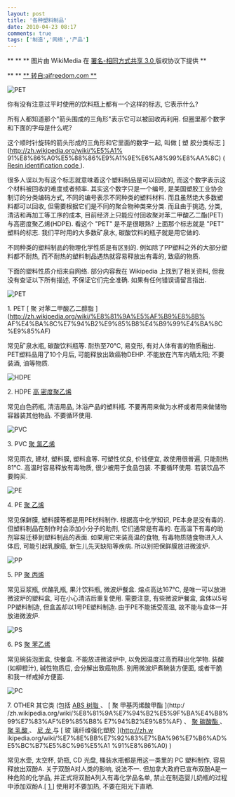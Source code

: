 ```yaml
---
layout: post
title: '各种塑料制品'
date: 2010-04-23 08:17
comments: true
tags: ['制造','网络','产品']
---
```


** ** ** 图片由 WikiMedia 在 [ 署名-相同方式共享 3.0 ](http://creativecommons.org/licenses/by-sa/3.0/deed.zh) 版权协议下提供 **

** ** [ ** 转自:aifreedom.com ** ](http://aifreedom.com/)

![PET](http://aifreedom.com/images/2009072901.png)

你有没有注意过平时使用的饮料瓶上都有一个这样的标志, 它表示什么?

所有人都知道那个"箭头围成的三角形"表示它可以被回收再利用. 但圈里那个数字和下面的字母是什么呢?

这个顺时针旋转的箭头形成的三角形和它里面的数字一起, 叫做 [ 塑 胶分类标志 ](http://zh.wikipedia.org/wiki/%E5%A1%
91%E8%86%A0%E5%88%86%E9%A1%9E%E6%A8%99%E8%AA%8C) ( [ Resin identification code
](http://en.wikipedia.org/wiki/Resin_identification_code) ).

很多人误以为有这个标志就意味着这个塑料制品是可以回收的, 而这个数字表示这个材料被回收的难度或者频率. 其实这个数字只是一个编号,
是美国塑胶工业协会制订的分类编码方式, 不同的编号表示不同种类的塑料材料. 而且虽然绝大多数塑料都可以回收, 但需要根据它们是不同的聚合物种类来分类.
而且由于挑选, 分类, 清洁和再加工等工序的成本, 目前经济上只能应付回收聚对苯二甲酸乙二酯(PET)与高密度聚乙烯(HDPE). 看这个 "PET"
是不是很眼熟? 上面那个标志就是 "PET" 塑料的标志. 我们平时用的大多数矿泉水, 碳酸饮料的瓶子就是用它做的.

不同种类的塑料制品的物理化学性质是有区别的. 例如除了PP塑料之外的大部分塑料都不耐热, 而不耐热的塑料制品遇热就容易释放出有毒的, 致癌的物质.

下面的塑料性质介绍来自网络. 部分内容我在 Wikipedia 上找到了相关资料, 但我没有查证以下所有描述, 不保证它们完全准确.
如果有任何错误请留言指出.

![PET](http://aifreedom.com/images/2009072901.png)

1\. PET [ 聚 对苯二甲酸乙二醇脂 ](http://zh.wikipedia.org/wiki/%E8%81%9A%E5%AF%B9%E8%8B%
AF%E4%BA%8C%E7%94%B2%E9%85%B8%E4%B9%99%E4%BA%8C%E9%85%AF)

常见矿泉水瓶, 碳酸饮料瓶等. 耐热至70℃, 易变形, 有对人体有害的物质融出. PET塑料品用了10个月后, 可能释放出致癌物DEHP.
不能放在汽车内晒太阳; 不要装酒, 油等物质.

![HDPE](http://aifreedom.com/images/2009072902.png)

2\. HDPE [ 高 密度聚乙烯 ](http://zh.wikipedia.org/wiki/%E8%81%9A%E4%B9%99%E7%83%AF)

常见白色药瓶, 清洁用品, 沐浴产品的塑料瓶. 不要再用来做为水杯或者用来做储物容器装其他物品. 不要循环使用.

![PVC](http://aifreedom.com/images/2009072903.png)

3\. PVC [ 聚 氯乙烯
](http://zh.wikipedia.org/wiki/%E8%81%9A%E6%B0%AF%E4%B9%99%E7%83%AF)

常见雨衣, 建材, 塑料膜, 塑料盒等. 可塑性优良, 价钱便宜, 故使用很普遍, 只能耐热81℃. 高温时容易释放有毒物质, 很少被用于食品包装.
不要循环使用. 若装饮品不要购买.

![PE](http://aifreedom.com/images/2009072904.png)

4\. PE [ 聚 乙烯 ](http://zh.wikipedia.org/wiki/%E8%81%9A%E4%B9%99%E7%83%AF)

常见保鲜膜, 塑料膜等都是用PE材料制作. 根据高中化学知识, PE本身是没有毒的. 但塑料制品在制作时会添加小分子的助剂, 它们通常是有毒的.
在高温下有毒的助剂容易迁移到塑料制品的表面. 如果用它来装高温的食物, 有毒物质随食物进入人体后, 可能引起乳腺癌, 新生儿先天缺陷等疾病.
所以别把保鲜膜放进微波炉.

![PP](http://aifreedom.com/images/2009072905.png)

5\. PP [ 聚 丙烯 ](http://zh.wikipedia.org/wiki/%E8%81%9A%E4%B8%99%E7%83%AF)

常见豆浆瓶, 优酪乳瓶, 果汁饮料瓶, 微波炉餐盒. 熔点高达167℃, 是唯一可以放进微波炉的塑料盒, 可在小心清洁后重复使用. 需要注意,
有些微波炉餐盒, 盒体以5号PP塑料制造, 但盒盖却以1号PE塑料制造. 由于PE不能抵受高温, 故不能与盒体一并放进微波炉.

![PS](http://aifreedom.com/images/2009072906.png)

6\. PS [ 聚 苯乙烯
](http://zh.wikipedia.org/wiki/%E8%81%9A%E8%8B%AF%E4%B9%99%E7%83%AF)

常见碗装泡面盒, 快餐盒. 不能放进微波炉中, 以免因温度过高而释出化学物. 装酸(如柳橙汁), 碱性物质后, 会分解出致癌物质. 别用微波炉煮碗装方便面,
或者干脆和我一样戒掉方便面.

![PC](http://aifreedom.com/images/2009072907.png)

7\. OTHER 其它类 (包括 [ ABS 树脂
](http://zh.wikipedia.org/w/wiki/ABS%E6%A8%B9%E8%84%82) 、 [ 聚 甲基丙烯酸甲酯 ](http:/
/zh.wikipedia.org/wiki/%E8%81%9A%E7%94%B2%E5%9F%BA%E4%B8%99%E7%83%AF%E9%85%B8%
E7%94%B2%E9%85%AF) 、 [ 聚 碳酸酯
](http://zh.wikipedia.org/wiki/%E8%81%9A%E7%A2%B3%E9%85%B8%E9%85%AF) 、 [ 聚 乳酸
](http://zh.wikipedia.org/wiki/%E8%81%9A%E4%B9%B3%E9%85%B8) 、 [ 尼 龙
](http://zh.wikipedia.org/wiki/%E5%B0%BC%E9%BE%8D) 与 [ 玻 璃纤维强化塑胶 ](http://zh.w
ikipedia.org/wiki/%E7%8E%BB%E7%92%83%E7%BA%96%E7%B6%AD%E5%BC%B7%E5%8C%96%E5%A1
%91%E8%86%A0) )

常见水壶, 太空杯, 奶瓶, CD 光盘, 桶装水瓶都是用这一类里的 PC 塑料制作, 容易释放出双酚A. 关于双酚A对人类的影响, 说法不一.
但加拿大政府已宣布双酚A是一种危险的化学品, 并正式将双酚A列入有毒化学品名单, 禁止在制造婴儿奶瓶的过程中添加双酚A.[ [ 1
](http://news.sina.com.cn/w/2008-10-19/114614597243s.shtml) ] 使用时不要加热,
不要在阳光下直晒.

